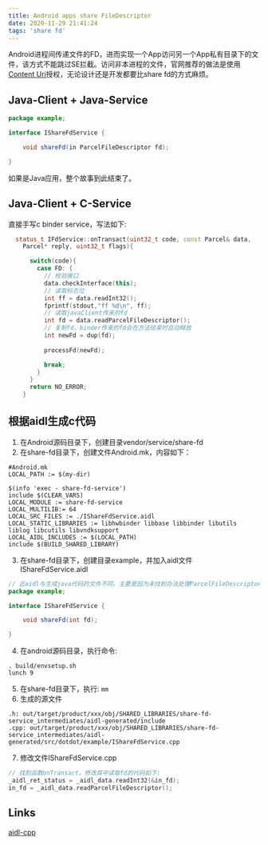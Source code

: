 ```yaml
---
title: Android apps share FileDescriptor
date: 2020-11-29 21:41:24
tags: 'share fd'
---
```


Android进程间传递文件的FD，进而实现一个App访问另一个App私有目录下的文件，该方式不能跳过SE拦截。访问非本进程的文件，官网推荐的做法是使用[Content Uri](https://developer.android.com/training/secure-file-sharing)授权，无论设计还是开发都要比share fd的方式麻烦。

## Java-Client + Java-Service
```java
package example;

interface IShareFdService {

    void shareFd(in ParcelFileDescriptor fd);

}
```
如果是Java应用，整个故事到此结束了。

## Java-Client + C-Service
直接手写c binder service，写法如下:
```c++
  status_t IFdService::onTransact(uint32_t code, const Parcel& data,
    Parcel* reply, uint32_t flags){

      switch(code){
        case FD: {
          // 校验接口
          data.checkInterface(this);
          // 读取标志位
          int ff = data.readInt32();
          fprintf(stdout,"ff %d\n", ff);
          // 读取javaClient传来的fd
          int fd = data.readParcelFileDescriptor();
          // 复制fd，binder传来的fd会在方法结束时自动释放
          int newFd = dup(fd);
          
          processFd(newFd);

          break;
        }
      }
      return NO_ERROR;
    }
```

## 根据aidl生成c代码
1. 在Android源码目录下，创建目录vendor/service/share-fd
2. 在share-fd目录下，创建文件Android.mk，内容如下：
```shell
#Android.mk
LOCAL_PATH := $(my-dir)

$(info 'exec - share-fd-service')
include $(CLEAR_VARS)
LOCAL_MODULE := share-fd-service
LOCAL_MULTILIB:= 64
LOCAL_SRC_FILES := ./IShareFdService.aidl 
LOCAL_STATIC_LIBRARIES := libhwbinder libbase libbinder libutils liblog libcutils libvndksupport
LOCAL_AIDL_INCLUDES := $(LOCAL_PATH)
include $(BUILD_SHARED_LIBRARY)
```
3. 在share-fd目录下，创建目录example，并加入aidl文件IShareFdService.aidl
```java
// 此aidl与生成java代码的文件不同，主要是因为未找到办法处理ParcelFileDescriptor，从aidl-cpp源码分析像是不支持
package example;

interface IShareFdService {

    void shareFd(int fd);

}
```
4. 在android源码目录，执行命令:
```shell
. build/envsetup.sh
lunch 9
```
5. 在share-fd目录下，执行: `mm`
6. 生成的源文件
```
.h: out/target/product/xxx/obj/SHARED_LIBRARIES/share-fd-service_intermediates/aidl-generated/include
.cpp: out/target/product/xxx/obj/SHARED_LIBRARIES/share-fd-service_intermediates/aidl-generated/src/dotdot/example/IShareFdService.cpp
```
7. 修改文件IShareFdService.cpp
```cpp
// 找到函数onTransact，修改其中读取fd的代码如下:
_aidl_ret_status = _aidl_data.readInt32(&in_fd);
in_fd = _aidl_data.readParcelFileDescriptor();
```

## Links
[aidl-cpp](https://android.googlesource.com/platform/system/tools/aidl/+/brillo-m10-dev/docs/aidl-cpp.md)

